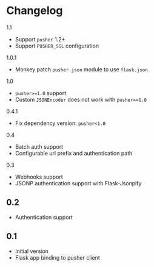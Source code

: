 Changelog
=========
1.1
 * Support `pusher` 1.2+
 * Support `PUSHER_SSL` configuration

1.0.1
 * Monkey patch `pusher.json` module to use `flask.json`

1.0
 * `pusher>=1.0` support
 * Custom `JSONEncoder` does not work with `pusher==1.0`

0.4.1
 * Fix dependency version: `pusher<1.0`

0.4
 * Batch auth support
 * Configurable url prefix and authentication path

0.3
 * Webhooks support
 * JSONP authentication support with Flask-Jsonpify

0.2
---
 * Authentication support

0.1
---
 * Initial version
 * Flask app binding to pusher client
